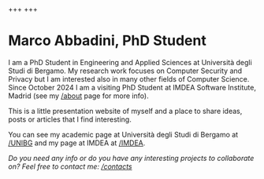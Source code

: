 +++
+++
# Marco Abbadini, PhD Student

I am a PhD Student in Engineering and Applied Sciences at Università degli Studi di Bergamo. My research work focuses on Computer Security and Privacy but I am interested also in many other fields of Computer Science. Since October 2024 I am a visiting PhD Student at IMDEA Software Institute, Madrid (see my [/about](/about) page for more info).

This is a little presentation website of myself and a place to share ideas, posts or articles that I find interesting.

You can see my academic page at Università degli Studi di Bergamo at [/UNIBG](https://cs.unibg.it/abbadini) and my page at IMDEA at [/IMDEA](https://software.imdea.org/people/marco.abbadini/).

_Do you need any info or do you have any interesting projects to collaborate on? Feel free to contact me: [/contacts](/contacts)_
